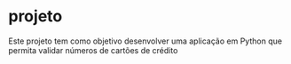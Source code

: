 # projeto
Este projeto tem como objetivo desenvolver uma aplicação em Python que permita validar números de cartões de crédito
